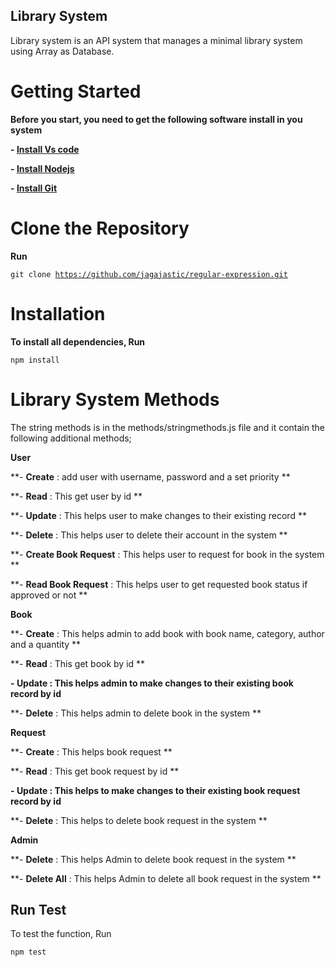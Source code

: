 ## Library System

Library system is an API system that manages a minimal library system using Array as Database.

# Getting Started

**Before you start, you need to get the following software install in you system**

**- [Install Vs code](https://ehttps://code.visualstudio.com/download)**

**- [Install Nodejs](https://ehttps://code.visualstudio.com/download)**

**- [Install Git](https://ehttps://code.visualstudio.com/download)**

# Clone the Repository

**Run**

<code>git clone https://github.com/jagajastic/regular-expression.git</code>

# Installation

**To install all dependencies, Run**

<code>npm install</code>

# Library System Methods

The string methods is in the methods/stringmethods.js file and it contain the following additional methods;

**User**

**- **Create** : add user with username, password and a set priority **

**- **Read** : This get user by id **

**- **Update** : This helps user to make changes to their existing record **

**- **Delete** : This helps user to delete their account in the system **

**- **Create Book Request** : This helps user to request for book in the system **

**- **Read Book Request** : This helps user to get requested book status if approved or not **

**Book** 

**- **Create** : This helps admin to add book with book name, category, author and a quantity **

**- **Read** : This get book by id **

**- **Update** : This helps admin to make changes to their existing book record by id**

**- **Delete** : This helps admin to delete book in the system **

**Request**

**- **Create** : This helps book request **

**- **Read** : This get book request by id **

**- **Update** : This helps to make changes to their existing book request record by id**

**- **Delete** : This helps to delete book request in the system **

**Admin**

**- **Delete** : This helps Admin to delete book request in the system **

**- **Delete All** : This helps Admin to delete all book request in the system **

## Run Test

To test the function, Run

<code>npm test</code>
